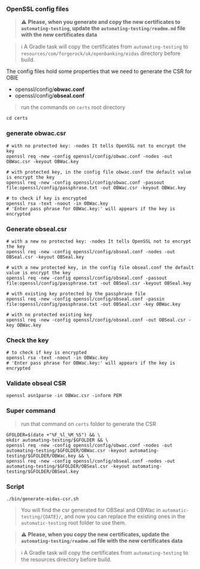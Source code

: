 ### OpenSSL config files
> :warning: **Please, when you generate and copy the new certificates to `automating-testing`, update the `automating-testing/readme.md` file with the new certificates data**

> :information_source: A Gradle task will copy the certificates from `automating-testing` to `resources/com/forgerock/uk/openbanking/eidas` directory before build.
> 
The config files hold some properties that we need to generate the CSR for OBIE
- openssl/config/**obwac.conf**
- openssl/config/**obseal.conf**
> run the commands on `certs` root directory
```shell
cd certs
```
### generate obwac.csr
```shell
# with no protected key: -nodes It tells OpenSSL not to encrypt the key
openssl req -new -config openssl/config/obwac.conf -nodes -out OBWac.csr -keyout OBWac.key
```
```shell
# with protected key, in the config file obwac.conf the default value is encrypt the key
openssl req -new -config openssl/config/obwac.conf -passout file:openssl/config/passphrase.txt -out OBWac.csr -keyout OBWac.key
```
```shell
# to check if key is encrypted
openssl rsa -text -noout -in OBWac.key
# 'Enter pass phrase for OBWac.key:' will appears if the key is encrypted
```
### Generate obseal.csr
```shell
# with a new no protected key: -nodes It tells OpenSSL not to encrypt the key
openssl req -new -config openssl/config/obseal.conf -nodes -out OBSeal.csr -keyout OBSeal.key
```
```shell
# with a new protected key, in the config file obseal.conf the default value is encrypt the key
openssl req -new -config openssl/config/obseal.conf -passout file:openssl/config/passphrase.txt -out OBSeal.csr -keyout OBSeal.key
```
```shell
# with existing key protected by the passphrase file
openssl req -new -config openssl/config/obseal.conf -passin file:openssl/config/passphrase.txt -out OBSeal.csr -key OBWac.key
```
```shell
# with no protected existing key
openssl req -new -config openssl/config/obseal.conf -out OBSeal.csr -key OBWac.key
```
### Check the key
```shell
# to check if key is encrypted
openssl rsa -text -noout -in OBWac.key
# 'Enter pass phrase for OBWac.key:' will appears if the key is encrypted
```
### Validate obseal CSR
```shell
openssl asn1parse -in OBWac.csr -inform PEM
```
### Super command
> run that command on `certs` folder to generate the CSR
```shell
GFOLDER=$(date +"%F_%l_%M_%S") && \
mkdir automating-testing/$GFOLDER && \
openssl req -new -config openssl/config/obwac.conf -nodes -out automating-testing/$GFOLDER/OBWac.csr -keyout automating-testing/$GFOLDER/OBWac.key && \
openssl req -new -config openssl/config/obseal.conf -nodes -out automating-testing/$GFOLDER/OBSeal.csr -keyout automating-testing/$GFOLDER/OBSeal.key
```
### Script
```shell
./bin/generate-eidas-csr.sh
```
> You will find the csr generated for OBSeal and OBWac in `automatic-testing/{DATE}/`, and now you can replace the existing ones in the `automatic-testing` root folder to use them.

> :warning: **Please, when you copy the new certificates, update the `automating-testing/readme.md` file with the new certificates data**

> :information_source: A Gradle task will copy the certificates from `automating-testing` to the resources directory before build.
